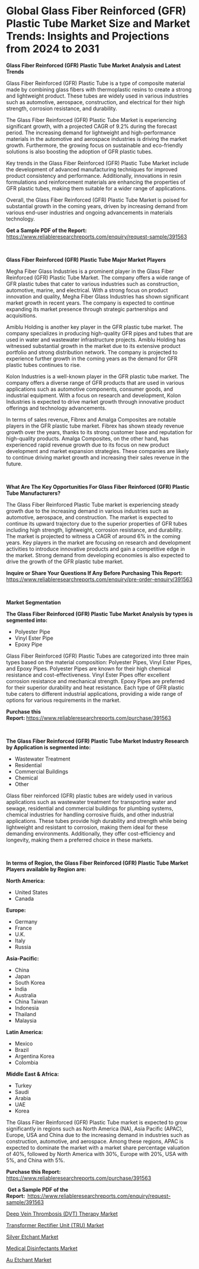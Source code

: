 <p><h1>Global Glass Fiber Reinforced (GFR) Plastic Tube Market Size and Market Trends: Insights and Projections from 2024 to 2031</h1></p><p><strong>Glass Fiber Reinforced (GFR) Plastic Tube Market Analysis and Latest Trends</strong></p>
<p><p>Glass Fiber Reinforced (GFR) Plastic Tube is a type of composite material made by combining glass fibers with thermoplastic resins to create a strong and lightweight product. These tubes are widely used in various industries such as automotive, aerospace, construction, and electrical for their high strength, corrosion resistance, and durability.</p><p>The Glass Fiber Reinforced (GFR) Plastic Tube Market is experiencing significant growth, with a projected CAGR of 9.2% during the forecast period. The increasing demand for lightweight and high-performance materials in the automotive and aerospace industries is driving the market growth. Furthermore, the growing focus on sustainable and eco-friendly solutions is also boosting the adoption of GFR plastic tubes.</p><p>Key trends in the Glass Fiber Reinforced (GFR) Plastic Tube Market include the development of advanced manufacturing techniques for improved product consistency and performance. Additionally, innovations in resin formulations and reinforcement materials are enhancing the properties of GFR plastic tubes, making them suitable for a wider range of applications.</p><p>Overall, the Glass Fiber Reinforced (GFR) Plastic Tube Market is poised for substantial growth in the coming years, driven by increasing demand from various end-user industries and ongoing advancements in materials technology.</p></p>
<p><strong>Get a Sample PDF of the Report:&nbsp;</strong> <a href="https://www.reliableresearchreports.com/enquiry/request-sample/391563">https://www.reliableresearchreports.com/enquiry/request-sample/391563</a></p>
<p>&nbsp;</p>
<p><strong>Glass Fiber Reinforced (GFR) Plastic Tube Major Market Players</strong></p>
<p><p>Megha Fiber Glass Industries is a prominent player in the Glass Fiber Reinforced (GFR) Plastic Tube Market. The company offers a wide range of GFR plastic tubes that cater to various industries such as construction, automotive, marine, and electrical. With a strong focus on product innovation and quality, Megha Fiber Glass Industries has shown significant market growth in recent years. The company is expected to continue expanding its market presence through strategic partnerships and acquisitions.</p><p>Amiblu Holding is another key player in the GFR plastic tube market. The company specializes in producing high-quality GFR pipes and tubes that are used in water and wastewater infrastructure projects. Amiblu Holding has witnessed substantial growth in the market due to its extensive product portfolio and strong distribution network. The company is projected to experience further growth in the coming years as the demand for GFR plastic tubes continues to rise.</p><p>Kolon Industries is a well-known player in the GFR plastic tube market. The company offers a diverse range of GFR products that are used in various applications such as automotive components, consumer goods, and industrial equipment. With a focus on research and development, Kolon Industries is expected to drive market growth through innovative product offerings and technology advancements.</p><p>In terms of sales revenue, Fibrex and Amalga Composites are notable players in the GFR plastic tube market. Fibrex has shown steady revenue growth over the years, thanks to its strong customer base and reputation for high-quality products. Amalga Composites, on the other hand, has experienced rapid revenue growth due to its focus on new product development and market expansion strategies. These companies are likely to continue driving market growth and increasing their sales revenue in the future.</p></p>
<p>&nbsp;</p>
<p><strong>What Are The Key Opportunities For Glass Fiber Reinforced (GFR) Plastic Tube Manufacturers?</strong></p>
<p><p>The Glass Fiber Reinforced Plastic Tube market is experiencing steady growth due to the increasing demand in various industries such as automotive, aerospace, and construction. The market is expected to continue its upward trajectory due to the superior properties of GFR tubes including high strength, lightweight, corrosion resistance, and durability. The market is projected to witness a CAGR of around 6% in the coming years. Key players in the market are focusing on research and development activities to introduce innovative products and gain a competitive edge in the market. Strong demand from developing economies is also expected to drive the growth of the GFR plastic tube market.</p></p>
<p><strong>Inquire or Share Your Questions If Any Before Purchasing This Report:</strong> <a href="https://www.reliableresearchreports.com/enquiry/pre-order-enquiry/391563">https://www.reliableresearchreports.com/enquiry/pre-order-enquiry/391563</a></p>
<p>&nbsp;</p>
<p><strong>Market Segmentation</strong></p>
<p><strong>The Glass Fiber Reinforced (GFR) Plastic Tube Market Analysis by types is segmented into:</strong></p>
<p><ul><li>Polyester Pipe</li><li>Vinyl Ester Pipe</li><li>Epoxy Pipe</li></ul></p>
<p><p>Glass Fiber Reinforced (GFR) Plastic Tubes are categorized into three main types based on the material composition: Polyester Pipes, Vinyl Ester Pipes, and Epoxy Pipes. Polyester Pipes are known for their high chemical resistance and cost-effectiveness. Vinyl Ester Pipes offer excellent corrosion resistance and mechanical strength. Epoxy Pipes are preferred for their superior durability and heat resistance. Each type of GFR plastic tube caters to different industrial applications, providing a wide range of options for various requirements in the market.</p></p>
<p><strong>Purchase this Report:&nbsp;</strong><a href="https://www.reliableresearchreports.com/purchase/391563">https://www.reliableresearchreports.com/purchase/391563</a></p>
<p>&nbsp;</p>
<p><strong>The Glass Fiber Reinforced (GFR) Plastic Tube Market Industry Research by Application is segmented into:</strong></p>
<p><ul><li>Wastewater Treatment</li><li>Residential</li><li>Commercial Buildings</li><li>Chemical</li><li>Other</li></ul></p>
<p><p>Glass fiber reinforced (GFR) plastic tubes are widely used in various applications such as wastewater treatment for transporting water and sewage, residential and commercial buildings for plumbing systems, chemical industries for handling corrosive fluids, and other industrial applications. These tubes provide high durability and strength while being lightweight and resistant to corrosion, making them ideal for these demanding environments. Additionally, they offer cost-efficiency and longevity, making them a preferred choice in these markets.</p></p>
<p>&nbsp;</p>
<p><strong>In terms of Region, the Glass Fiber Reinforced (GFR) Plastic Tube Market Players available by Region are:</strong></p>
<p>
    <p> <strong> North America: </strong>
        <ul>
            <li>United States</li>
            <li>Canada</li>
        </ul>
        </p> 
    <p> <strong> Europe: </strong>
        <ul>
            <li>Germany</li>
            <li>France</li>
            <li>U.K.</li>
            <li>Italy</li>
            <li>Russia</li>
        </ul>
        </p> 
    <p> <strong> Asia-Pacific: </strong>
        <ul>
            <li>China</li>
            <li>Japan</li>
            <li>South Korea</li>
            <li>India</li>
            <li>Australia</li>
            <li>China Taiwan</li>
            <li>Indonesia</li>
            <li>Thailand</li>
            <li>Malaysia</li>
        </ul>
        </p> 
    <p> <strong> Latin America: </strong>
        <ul>
            <li>Mexico</li>
            <li>Brazil</li>
            <li>Argentina Korea</li>
            <li>Colombia</li>
        </ul>
        </p> 
    <p> <strong> Middle East & Africa: </strong>
        <ul>
            <li>Turkey</li>
            <li>Saudi</li>
            <li>Arabia</li>
            <li>UAE</li>
            <li>Korea</li>
        </ul>
    </p>
    </p>
<p><p>The Glass Fiber Reinforced (GFR) Plastic Tube market is expected to grow significantly in regions such as North America (NA), Asia Pacific (APAC), Europe, USA and China due to the increasing demand in industries such as construction, automotive, and aerospace. Among these regions, APAC is expected to dominate the market with a market share percentage valuation of 40%, followed by North America with 30%, Europe with 20%, USA with 5%, and China with 5%.</p></p>
<p><strong>Purchase this Report: </strong><a href="https://www.reliableresearchreports.com/purchase/391563">https://www.reliableresearchreports.com/purchase/391563</a></p>
<p>&nbsp;<strong>Get a Sample PDF of the Report:&nbsp;&nbsp;</strong><a href="https://www.reliableresearchreports.com/enquiry/request-sample/391563">https://www.reliableresearchreports.com/enquiry/request-sample/391563</a></p>
<p><strong></strong></p>
<p><p><a href="https://cute-banjo-8ca.notion.site/Deep-Vein-Thrombosis-DVT-Therapy-Market-Size-Share-Trends-Analysis-Report-By-Material-By-Type--e136f75bada54f04beff872c3218f025">Deep Vein Thrombosis (DVT) Therapy Market</a></p><p><a href="https://meowing-lemming-dd3.notion.site/Insights-into-Transformer-Rectifier-Unit-TRU-Market-Size-Analysing-Market-Share-Trends-and-Grow-181aff1f15884b55a334c8008727bf18">Transformer Rectifier Unit (TRU) Market</a></p><p><a href="https://view.publitas.com/reportprime-1/silver-etchant-market-research-report-forecasted-for-period-from-2024-2031-by-market-type-market-application-and-region/">Silver Etchant Market</a></p><p><a href="https://github.com/redneck06/Market-Research-Report-List-2/blob/main/medical-disinfectants-market.md">Medical Disinfectants Market</a></p><p><a href="https://view.publitas.com/reportprime-1/au-etchant-market-research-report-the-key-to-successful-business-strategy-forecasted-for-period-from-2024-2031/">Au Etchant Market</a></p></p>